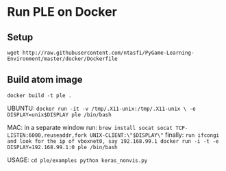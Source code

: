 # Run PLE on Docker

## Setup
`wget http://raw.githubusercontent.com/ntasfi/PyGame-Learning-Environment/master/docker/Dockerfile`

## Build atom image
`docker build -t ple .`

UBUNTU:
`docker run -it -v /tmp/.X11-unix:/tmp/.X11-unix \
  -e DISPLAY=unix$DISPLAY ple /bin/bash`

MAC:
in a separate window run:
  `brew install socat
  socat TCP-LISTEN:6000,reuseaddr,fork UNIX-CLIENT:\"$DISPLAY\"`
finally:
  `run ifcongi and look for the ip of vboxnet0, say 192.168.99.1
  docker run -i -t -e DISPLAY=192.168.99.1:0 ple /bin/bash`

USAGE:
  `cd ple/examples
  python keras_nonvis.py`
